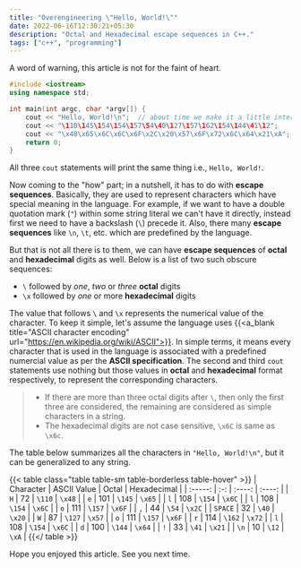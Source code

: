 ```yaml
---
title: "Overengineering \"Hello, World!\""
date: 2022-06-16T12:30:21+05:30
description: "Octal and Hexadecimal escape sequences in C++."
tags: ["c++", "programming"]
---
```


A word of warning, this article is not for the faint of heart.
```cpp
#include <iostream>
using namespace std;

int main(int argc, char *argv[]) {
	cout << "Hello, World!\n";  // about time we make it a little interesting
	cout << "\110\145\154\154\157\54\40\127\157\162\154\144\41\12";
	cout << "\x48\x65\x6C\x6C\x6F\x2C\x20\x57\x6F\x72\x6C\x64\x21\xA";
	return 0;
}
```
All three `cout` statements will print the same thing i.e., `Hello, World!`.

Now coming to the "how" part; in a nutshell, it has to do with **escape sequences**. Basically, they are used to represent characters which have special meaning in the language. For example, if we want to have a double quotation mark (`"`) within some string literal we can't have it directly, instead first we need to have a backslash (`\`) precede it. Also, there many **escape sequences** like `\n`, `\t`, etc. which are predefined by the language.

But that is not all there is to them, we can have **escape sequences** of **octal** and **hexadecimal** digits as well. Below is a list of two such obscure sequences:
- `\` followed by _one_, _two_ or _three_ **octal** digits
- `\x` followed by _one_ or more **hexadecimal** digits

The value that follows `\` and `\x` represents the numerical value of the character. To keep it simple, let's assume the language uses {{<a_blank title="ASCII character encoding" url="https://en.wikipedia.org/wiki/ASCII">}}. In simple terms, it means every character that is used in the language is associated with a predefined numercial value as per the **ASCII specification**. The second and third `cout` statements use nothing but those values in **octal** and **hexadecimal** format respectively, to represent the corresponding characters.

> - If there are more than three octal digits after `\`, then only the first three are considered, the remaining are considered as simple characters in a string.
> - The hexadecimal digits are not case sensitive, `\x6C` is same as `\x6c`.

The table below summarizes all the characters in `"Hello, World!\n"`, but it can be generalized to any string.

{{< table class="table table-sm table-borderless table-hover" >}}
| Character | ASCII Value | Octal | Hexadecimal |
| :-----: | :-: | :----: | :----: |
|   `H`   |  72 | `\110` | `\x48` |
|   `e`   | 101 | `\145` | `\x65` |
|   `l`   | 108 | `\154` | `\x6C` |
|   `l`   | 108 | `\154` | `\x6C` |
|   `o`   | 111 | `\157` | `\x6F` |
|   `,`   |  44 |  `\54` | `\x2C` |
| `SPACE` |  32 |  `\40` | `\x20` |
|   `W`   |  87 | `\127` | `\x57` |
|   `o`   | 111 | `\157` | `\x6F` |
|   `r`   | 114 | `\162` | `\x72` |
|   `l`   | 108 | `\154` | `\x6C` |
|   `d`   | 100 | `\144` | `\x64` |
|   `!`   |  33 |  `\41` | `\x21` |
|  `\n`   |  10 |  `\12` |  `\xA` |
{{</ table >}}

Hope you enjoyed this article. See you next time.
